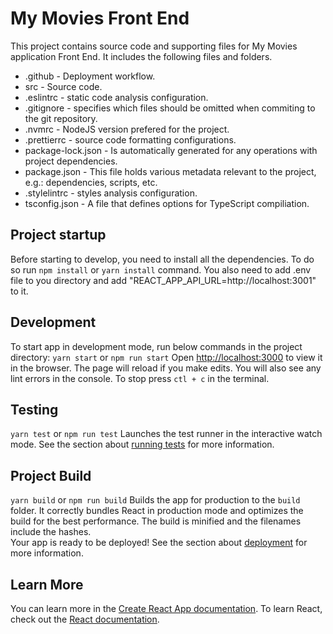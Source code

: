 # My Movies Front End

This project contains source code and supporting files for My Movies application Front End. It includes the following files and folders.

- .github - Deployment workflow.
- src - Source code.
- .eslintrc - static code analysis configuration.
- .gitignore - specifies which files should be omitted when commiting to the git repository.
- .nvmrc - NodeJS version prefered for the project.
- .prettierrc - source code formatting configurations.
- package-lock.json - Is automatically generated for any operations with project dependencies.
- package.json - This file holds various metadata relevant to the project, e.g.: dependencies, scripts, etc.
- .stylelintrc - styles analysis configuration.
- tsconfig.json - A file that defines options for TypeScript compiliation.


## Project startup

Before starting to develop, you need to install all the dependencies. To do so run `npm install` or `yarn install` command. You also need to add .env file to you directory and add "REACT_APP_API_URL=http://localhost:3001" to it.


## Development

To start app in development mode, run below commands in the project directory:
```yarn start``` or ```npm run start```
Open [http://localhost:3000](http://localhost:3000) to view it in the browser.
The page will reload if you make edits.
You will also see any lint errors in the console.
To stop press `ctl + c` in the terminal.



## Testing

```yarn test``` or ```npm run test``` Launches the test runner in the interactive watch mode.
See the section about [running tests](https://facebook.github.io/create-react-app/docs/running-tests) for more information.

## Project Build
```yarn build``` or ```npm run build``` Builds the app for production to the `build` folder.
It correctly bundles React in production mode and optimizes the build for the best performance.
The build is minified and the filenames include the hashes.\
Your app is ready to be deployed!
See the section about [deployment](https://facebook.github.io/create-react-app/docs/deployment) for more information.

## Learn More
You can learn more in the [Create React App documentation](https://facebook.github.io/create-react-app/docs/getting-started).
To learn React, check out the [React documentation](https://reactjs.org/).
